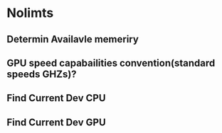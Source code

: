 # Nolimts

## Determin Availavle memeriry

## GPU speed capabailities convention(standard speeds GHZs)?



## Find Current Dev CPU

## Find Current Dev GPU
